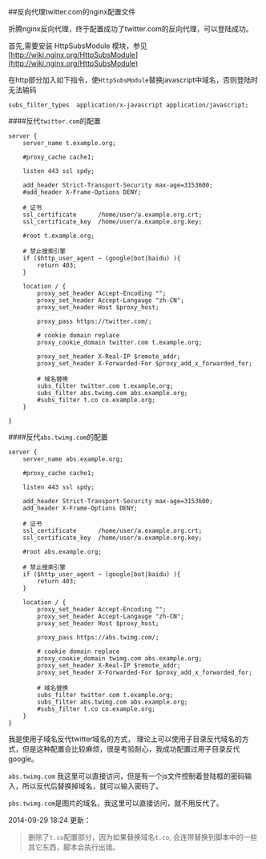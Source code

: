 ##反向代理twitter.com的nginx配置文件

折腾nginx反向代理，终于配置成功了twitter.com的反向代理，可以登陆成功。

首先,需要安装 HttpSubsModule 模块，参见 [http://wiki.nginx.org/HttpSubsModule](http://wiki.nginx.org/HttpSubsModule)

在http部分加入如下指令，使`HttpSubsModule`替换javascript中域名，否则登陆时无法输码

	subs_filter_types  application/x-javascript application/javascript;


####反代`twitter.com`的配置

    server {
        server_name t.example.org;

        #proxy_cache cache1;

        listen 443 ssl spdy;

        add_header Strict-Transport-Security max-age=3153600;
        #add_header X-Frame-Options DENY;
        
        # 证书
        ssl_certificate      /home/user/a.example.org.crt;
        ssl_certificate_key  /home/user/a.example.org.key;

        #root t.example.org;

		# 禁止搜索引擎
        if ($http_user_agent ~ (google|bot|baidu) ){
            return 403;
        }

        location / {
            proxy_set_header Accept-Encoding "";
            proxy_set_header Accept-Langauge "zh-CN";
            proxy_set_header Host $proxy_host;

            proxy_pass https://twitter.com/;

            # cookie domain replace
            proxy_cookie_domain twitter.com t.example.org;

            proxy_set_header X-Real-IP $remote_addr;
            proxy_set_header X-Forwarded-For $proxy_add_x_forwarded_for;
			
			# 域名替换
            subs_filter twitter.com t.example.org;
            subs_filter abs.twimg.com abs.example.org;
			#subs_filter t.co co.example.org;
        }

    }

####反代`abs.twimg.com`的配置

    server {
        server_name abs.example.org;

        #proxy_cache cache1;

        listen 443 ssl spdy;

        add_header Strict-Transport-Security max-age=3153600;
        add_header X-Frame-Options DENY;

        # 证书
        ssl_certificate      /home/user/a.example.org.crt;
        ssl_certificate_key  /home/user/a.example.org.key;

        #root abs.example.org;
		
		# 禁止搜索引擎
        if ($http_user_agent ~ (google|bot|baidu) ){
            return 403;
        }

        location / {
            proxy_set_header Accept-Encoding "";
            proxy_set_header Accept-Langauge "zh-CN";
            proxy_set_header Host $proxy_host;

            proxy_pass https://abs.twimg.com/;

            # cookie domain replace
            proxy_cookie_domain twimg.com abs.example.org;
            proxy_set_header X-Real-IP $remote_addr;
            proxy_set_header X-Forwarded-For $proxy_add_x_forwarded_for;
			
			# 域名替换
            subs_filter twitter.com t.example.org;
            subs_filter abs.twimg.com abs.example.org;
			#subs_filter t.co co.example.org;
        }
    }


我是使用子域名反代twitter域名的方式， 理论上可以使用子目录反代域名的方式，但是这种配置会比较麻烦，很是考验耐心，我成功配置过用子目录反代google。

`abs.twimg.com` 我这里可以直接访问，但是有一个js文件控制着登陆框的密码输入，所以反代后替换掉域名，就可以输入密码了。

`pbs.twimg.com`是图片的域名，我这里可以直接访问，就不用反代了。

2014-09-29 18:24 更新：

>删除了`t.co`配置部分，因为如果替换域名`t.co`, 会连带替换到脚本中的一些其它东西，脚本会执行出错。

